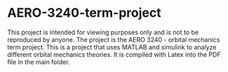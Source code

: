 # AERO-3240-term-project
This project is intended for viewing purposes only and is not to be reproduced by anyone. The project is the AERO 3240 - orbital mechanics term project. 
This is a project that uses MATLAB and simulink to analyze different orbital mechanics theories. It is compiled with Latex into the PDF file in the main folder.
